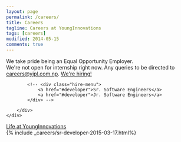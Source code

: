 ```yaml
---
layout: page
permalink: /careers/
title: Careers
tagline: Careers at YoungInnovations
tags: [careers]
modified: 2014-05-15
comments: true
---
```


<div class="career-wrapper ">
    <div class="tagline layout">
    We take pride being an Equal Opportunity Employer.      
    </div>
    <div class="career-info">
        <div class="layout">
           We're not open for internship right now.
            Any queries to be directed to <a href="mailto:careers@yipl.com.np">careers@yipl.com.np</a>.
            <a href="#developer" class="dev-btn" id="developerlink">We're hiring!</a>
        
            <!-- <div class="hire-menu">
                <a href="#developer">Sr. Software Engineers</a> 
                <a href="#developer">Jr. Software Engineers</a>
            </div> -->

        </div>
    </div>
</div>
<div class="collage-section">
    <img src="{{ site.url }}/images/career/collage-career.jpg" alt="">
    <div class="collage-inner-section">
        <a href="http://lifeatyounginnovations.tumblr.com" class="button contact-btn life-btn" target="_blank"><span class="see-work">Life at YoungInnovations</span><span class="progress"></span></a>
    </div>
</div>
{% include _careers/sr-developer-2015-03-17.html%}

